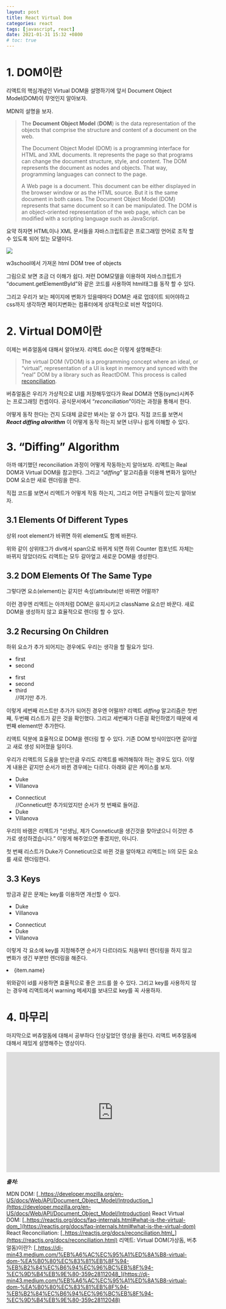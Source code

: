 ```yaml
---
layout: post
title: React Virtual Dom
categories: react
tags: [javascript, react]
date: 2021-01-31 15:32 +0800
# toc: true
---
```


# 1. DOM이란

리액트의 핵심개념인 Virtual DOM을 설명하기에 앞서 Document Object Model(DOM)이 무엇인지 알아보자.

MDN의 설명을 보자.

> The **Document Object Model** (**DOM**) is the data representation of the objects that comprise the structure and content of a document on the web.
>
> The Document Object Model (DOM) is a programming interface for HTML and XML documents. It represents the page so that programs can change the document structure, style, and content. The DOM represents the document as nodes and objects. That way, programming languages can connect to the page.
>
> A Web page is a document. This document can be either displayed in the browser window or as the HTML source. But it is the same document in both cases. The Document Object Model (DOM) represents that same document so it can be manipulated. The DOM is an object-oriented representation of the web page, which can be modified with a scripting language such as JavaScript.

요약 하자면 HTML이나 XML 문서들을 자바스크립트같은 프로그래밍 언어로 조작 할 수 있도록 되어 있는 모델이다.

![](https://miro.medium.com/max/972/1*LA6AXbzvC0IQ_d2H8v3NCw.gif)

w3school에서 가져온 html DOM tree of objects

그림으로 보면 조금 더 이해가 쉽다. 저런 DOM모델을 이용하여 자바스크립트가 “document.getElementById”와 같은 코드를 사용하여 html태그를 동작 할 수 있다.

그리고 우리가 보는 페이지에 변화가 있을때마다 DOM은 새로 업데이트 되어야하고 css까지 생각하면 페이지변화는 컴퓨터에게 상대적으로 비싼 작업이다.

# 2. Virtual DOM이란

이제는 버츄얼돔에 대해서 알아보자. 리액트 doc은 이렇게 설명해준다:

> The virtual DOM (VDOM) is a programming concept where an ideal, or “virtual”, representation of a UI is kept in memory and synced with the “real” DOM by a library such as ReactDOM. This process is called [reconciliation](https://reactjs.org/docs/reconciliation.html).

버츄얼돔은 우리가 가상적으로 UI를 저장해두었다가 Real DOM과 연동(sync)시켜주는 프로그래밍 컨셉이다. 공식문서에서 “_reconciliation_”이라는 과정을 통해서 한다.

어떻게 동작 한다는 건지 도대체 글로만 봐서는 알 수가 없다. 직접 코드를 보면서 **_React diffing alrorithm_** 이 어떻게 동작 하는지 보면 너무나 쉽게 이해할 수 있다.

# 3. “Diffing” Algorithm

아까 얘기했던 reconciliation 과정이 어떻게 작동하는지 알아보자. 리액트는 Real DOM과 Virtual DOM을 참고한다. 그리고 “_diffing_” 알고리즘을 이용해 변화가 일어난 DOM 요소만 새로 렌더링을 한다.

직접 코드를 보면서 리액트가 어떻게 작동 하는지, 그리고 어떤 규칙들이 있는지 알아보자.

## 3.1 Elements Of Different Types

상위 root element가 바뀌면 하위 element도 함께 바뀐다.

<div>  
  <Counter />  
</div>  
  
<span>  
  <Counter />  
</span>

위와 같이 상위태그가 div에서 span으로 바뀌게 되면 하위 Counter 컴포넌트 자체는 바뀌지 않았더라도 리액트는 모두 갈아엎고 새로운 DOM을 생성한다.

## 3.2 DOM Elements Of The Same Type

그렇다면 요소(element)는 같지만 속성(attribute)만 바뀌면 어떨까?

<div className="before" title="stuff" />  
  
<div className="after" title="stuff" />

이런 경우엔 리액트는 아까처럼 DOM은 유지시키고 className 요소만 바꾼다. 새로 DOM을 생성하지 않고 효율적으로 렌더링 할 수 있다.

## 3.2 Recursing On Children

하위 요소가 추가 되어지는 경우에도 우리는 생각을 할 필요가 있다.

<ul>  
  <li>first</li>  
  <li>second</li>  
</ul>  
  
<ul>  
  <li>first</li>  
  <li>second</li>  
  <li>third</li> //여기만 추가.  
</ul>

이렇게 세번째 리스트만 추가가 되어진 경우엔 어떨까? 리액트 _diffing_ 알고리즘은 첫번째, 두번째 리스트가 같은 것을 확인했다. 그리고 세번째가 다른걸 확인하였기 때문에 세번째 element만 추가한다.

리액트 덕분에 효율적으로 DOM을 렌더링 할 수 있다. 기존 DOM 방식이었다면 갈아엎고 새로 생성 되어졌을 일이다.

우리가 리액트의 도움을 받는만큼 우리도 리액트를 배려해줘야 하는 경우도 있다. 이렇게 내용은 같지만 순서가 바뀐 경우에는 다르다. 아래와 같은 케이스를 보자.

<ul>  
  <li>Duke</li>  
  <li>Villanova</li>  
</ul>  
  
<ul>  
  <li>Connecticut</li> //Conneticut만 추가되었지만 순서가 첫 번째로 들어감.  
  <li>Duke</li>  
  <li>Villanova</li>  
</ul>

우리의 바램은 리액트가 “선생님, 제가 Conneticut을 생긴것을 찾아냈으니 이것만 추가로 생성하겠습니다.” 이렇게 해주었으면 좋겠지만, 아니다.

첫 번째 리스트가 Duke가 Conneticut으로 바뀐 것을 알아채고 리액트는 li의 모든 요소를 새로 렌더링한다.

## 3.3 Keys

방금과 같은 문제는 key를 이용하면 개선할 수 있다.

<ul>  
  <li key="2015">Duke</li>  
  <li key="2016">Villanova</li>  
</ul>  
  
<ul>  
  <li key="2014">Connecticut</li>  
  <li key="2015">Duke</li>  
  <li key="2016">Villanova</li>  
</ul>

이렇게 각 요소에 key를 지정해주면 순서가 다르더라도 처음부터 렌더링을 하지 않고 변화가 생긴 부분만 렌더링을 해준다.

<li key={item.id}>{item.name}</li>

위와같이 id를 사용하면 효율적으로 좋은 코드를 쓸 수 있다. 그리고 key를 사용하지 않는 경우에 리액트에서 warning 메세지를 보내므로 key를 꼭 사용하자.

# 4. 마무리

마지막으로 버츄얼돔에 대해서 공부하다 인상깊었던 영상을 올린다. 리액트 버추얼돔에 대해서 재밌게 설명해주는 영상이다.

<iframe width="560" height="315" src="https://www.youtube.com/embed/BYbgopx44vo" title="YouTube video player" frameborder="0" allow="accelerometer; autoplay; clipboard-write; encrypted-media; gyroscope; picture-in-picture" allowfullscreen></iframe>

**_출처:_**

MDN DOM: [_https://developer.mozilla.org/en-US/docs/Web/API/Document_Object_Model/Introduction_](https://developer.mozilla.org/en-US/docs/Web/API/Document_Object_Model/Introduction)
React Virtual DOM: [_https://reactjs.org/docs/faq-internals.html#what-is-the-virtual-dom_](https://reactjs.org/docs/faq-internals.html#what-is-the-virtual-dom)
React Reconciliation: [_https://reactjs.org/docs/reconciliation.html_](https://reactjs.org/docs/reconciliation.html)
리액트: Virtual DOM(가상돔, 버추얼돔)이란?: [_https://dj-min43.medium.com/%EB%A6%AC%EC%95%A1%ED%8A%B8-virtual-dom-%EA%B0%80%EC%83%81%EB%8F%94-%EB%B2%84%EC%B6%94%EC%96%BC%EB%8F%94-%EC%9D%B4%EB%9E%80-359c28112048_](https://dj-min43.medium.com/%EB%A6%AC%EC%95%A1%ED%8A%B8-virtual-dom-%EA%B0%80%EC%83%81%EB%8F%94-%EB%B2%84%EC%B6%94%EC%96%BC%EB%8F%94-%EC%9D%B4%EB%9E%80-359c28112048)
